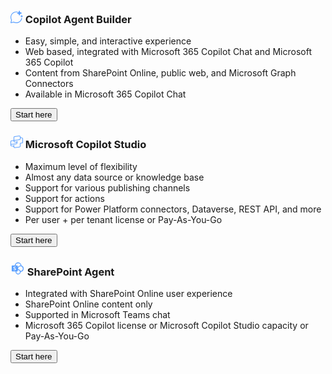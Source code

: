 <div class="lab-branches">
    <div class="lab-branch">
        <div class="lab-branch-detail">
            <h3>
      <svg xmlns="http://www.w3.org/2000/svg" width="20" height="20" viewBox="0 0 20 20" fill="none">
        <path d="M12.9457 5.63353C12.8823 5.55145 12.8135 5.47321 12.7399 5.39932C12.4656 5.12421 12.1308 4.91696 11.7621 4.79412L10.5516 4.40101C10.4583 4.36813 10.3776 4.30713 10.3204 4.22644C10.2632 4.14575 10.2325 4.04932 10.2325 3.95047C10.2325 3.85161 10.2632 3.75519 10.3204 3.67449C10.3776 3.5938 10.4583 3.5328 10.5516 3.49991L11.7621 3.10681C12.1256 2.98139 12.4552 2.77364 12.7251 2.49981C12.9875 2.23349 13.1865 1.91168 13.3075 1.55831L13.3176 1.52836L13.7109 0.318827C13.7439 0.2256 13.8049 0.144867 13.8856 0.0877733C13.9664 0.0306667 14.0629 0 14.1619 0C14.2608 0 14.3572 0.0306667 14.438 0.0877733C14.5188 0.144867 14.5799 0.2256 14.6128 0.318827L15.0061 1.52836C15.1285 1.89608 15.3349 2.23023 15.6092 2.50424C15.8833 2.77825 16.2177 2.98457 16.5857 3.10681L17.7963 3.49991L17.8205 3.50596C17.9137 3.53885 17.9945 3.59984 18.0517 3.68053C18.1088 3.76124 18.1396 3.85765 18.1396 3.95651C18.1396 4.05537 18.1088 4.15179 18.0517 4.23248C17.9945 4.31319 17.9137 4.37417 17.8205 4.40707L16.61 4.80016C16.242 4.9224 15.9076 5.12873 15.6333 5.40273C15.3592 5.67675 15.1527 6.01089 15.0304 6.37861L14.6369 7.58816C14.6333 7.59821 14.6295 7.60812 14.6253 7.61787C14.5907 7.69852 14.5343 7.76827 14.4623 7.81921C14.3815 7.87631 14.2849 7.90697 14.186 7.90697C14.0871 7.90697 13.9907 7.87631 13.9099 7.81921C13.8291 7.76211 13.768 7.68139 13.7352 7.58816L13.3417 6.37861C13.2528 6.10885 13.1187 5.857 12.9457 5.63353ZM19.8183 8.82964L19.1775 8.62153C18.9827 8.55681 18.8056 8.44759 18.6604 8.30252C18.5152 8.15745 18.4059 7.98056 18.3412 7.78588L18.1329 7.14553C18.1155 7.09617 18.0831 7.05344 18.0404 7.02321C17.9976 6.99297 17.9465 6.97675 17.8941 6.97675C17.8417 6.97675 17.7907 6.99297 17.748 7.02321C17.7052 7.05344 17.6729 7.09617 17.6555 7.14553L17.4472 7.78588C17.3837 7.97919 17.2764 8.15521 17.1335 8.30017C16.9907 8.44513 16.8161 8.55512 16.6237 8.62153L15.9829 8.82964C15.9335 8.84705 15.8907 8.87935 15.8604 8.92207C15.8301 8.96479 15.814 9.01583 15.814 9.06817C15.814 9.12051 15.8301 9.17155 15.8604 9.21427C15.8907 9.25699 15.9335 9.28928 15.9829 9.30669L16.6237 9.5148C16.6941 9.53827 16.7623 9.56755 16.8273 9.60224L16.8287 9.60929C16.9431 9.67036 17.0481 9.74813 17.1404 9.8404C17.2859 9.98575 17.3952 10.163 17.4599 10.3581L17.6683 10.9987C17.6857 11.048 17.718 11.0907 17.7608 11.1209C17.8035 11.1512 17.8545 11.1675 17.9069 11.1675C17.9592 11.1675 18.0103 11.1512 18.0531 11.1209C18.0905 11.0944 18.12 11.0583 18.1384 11.0165V11.0124C18.1411 11.0064 18.1435 11.0003 18.1457 10.994L18.354 10.3537C18.4187 10.159 18.528 9.98208 18.6732 9.83701C18.8184 9.69195 18.9955 9.58272 19.1903 9.51801L19.8311 9.30989C19.8805 9.29249 19.9232 9.26019 19.9535 9.21747C19.9837 9.17475 20 9.12371 20 9.07136C20 9.01903 19.9837 8.96799 19.9535 8.92527C19.9232 8.88255 19.8805 8.85025 19.8311 8.83284L19.8183 8.82964ZM9.30232 1.39535C10.2764 1.39535 11.2155 1.54505 12.0977 1.82272C12.0856 1.83559 12.0731 1.84824 12.0603 1.86068C11.892 2.03196 11.6868 2.16243 11.4603 2.24207L10.2957 2.61816C9.97013 2.57853 9.63867 2.55813 9.30232 2.55813C4.80699 2.55813 1.16279 6.20233 1.16279 10.6977C1.16279 12.1804 1.55873 13.5689 2.25025 14.7651C2.32903 14.9013 2.34919 15.0637 2.30615 15.2151L1.32177 18.6767L4.78253 17.6925C4.93397 17.6495 5.09641 17.6696 5.23269 17.7485C6.42939 18.4408 7.81868 18.8372 9.30232 18.8372C13.3677 18.8372 16.7371 15.8567 17.3443 11.9616C17.4523 12.0179 17.5687 12.0573 17.6892 12.0784C17.862 12.1084 18.0393 12.0997 18.2084 12.0531C18.3209 12.022 18.4279 11.9745 18.526 11.9125C17.9308 16.476 14.0281 20 9.30232 20C7.69784 20 6.18675 19.5933 4.86813 18.8771L1.03763 19.9664C0.42428 20.1408 -0.142333 19.5741 0.03208 18.9608L1.12163 15.1295C0.406187 13.8113 0 12.3012 0 10.6977C0 5.56015 4.16479 1.39535 9.30232 1.39535Z" fill="#599FFF"></svg>
      Copilot Agent Builder
    </h3>
        </div>      
        <div class="lab-branch-detail body">
            <ul>
                <li>Easy, simple, and interactive experience</li>
                <li>Web based, integrated with Microsoft 365 Copilot Chat and Microsoft 365 Copilot</li>
                <li>Content from SharePoint Online, public web, and Microsoft Graph Connectors</li>
                <li>Available in Microsoft 365 Copilot Chat</li>
            <ul>
        </div>
        <div class="lab-branch-detail button">
            <a href="./agent-builder"><button class="github-button">Start here</button></a>
        </div>
    </div>
    <div class="lab-branch">
        <div class="lab-branch-detail">
            <h3>
             <svg xmlns="http://www.w3.org/2000/svg" width="20" height="20" viewBox="0 0 20 20" fill="none">
        <path fill-rule="evenodd" clip-rule="evenodd" d="M15.9996 2.15641V1.85844C15.9996 0.80035 15.0679 -0.0157094 14.019 0.123699L6.52187 1.12017C5.65214 1.23577 5.00244 1.97753 5.00244 2.85491V7.29306L1.49715 7.80037C0.636441 7.92493 -0.00219722 8.66265 -0.00219721 9.53232L-0.00244141 15.3867L-0.00219726 15.4161L-0.00219725 15.4677H-0.000591107C0.038421 16.32 0.690036 17.0255 1.54544 17.1249L4.40985 17.458C4.74849 17.4974 5.00391 17.7842 5.00391 18.1251H5.01045C5.10341 19.1042 5.99835 19.829 6.99454 19.6899L14.4881 18.6434C15.3527 18.5226 15.9961 17.7832 15.9961 16.9102V13.3276C15.9961 12.948 16.2798 12.6282 16.6567 12.583L18.4517 12.3676C19.3312 12.262 19.9932 11.5159 19.9932 10.63V4.87651C19.9932 4.01056 19.3599 3.27483 18.5036 3.14599L16.6061 2.86049C16.2577 2.80807 15.9996 2.50873 15.9996 2.15641ZM6.52186 7.0186L12.6781 6.20033L12.749 6.18877L12.7493 6.19086L14.3484 5.97831C14.7212 5.92877 14.9996 5.61087 14.9996 5.23485V1.85844C14.9996 1.40497 14.6003 1.05523 14.1508 1.11498L6.65363 2.11145C6.28088 2.16099 6.00244 2.47889 6.00244 2.85491V7.14834L6.08106 7.13696C6.21942 7.07954 6.36716 7.03916 6.52186 7.0186ZM14.4802 6.96959L12.8245 7.18966L12.4752 7.24664L12.4749 7.24461L10.0087 7.58216V7.57895L9.60027 7.63806L9.1197 7.70384L9.1202 7.70754L6.37563 8.10475C6.15068 8.23556 6.00244 8.47898 6.00244 8.75334V8.82132C6.00244 9.19963 6.28419 9.51872 6.65959 9.56555L9.53217 9.92395C9.69934 9.94481 9.85823 9.98975 10.0055 10.055L10.0055 8.59192L11.0087 8.45461V11.6983C11.0087 12.568 10.3701 13.3057 9.50938 13.4303L8.04609 13.642L8.04529 13.6366L1.64037 14.5691C1.2715 14.6225 0.997803 14.9387 0.997803 15.3114V15.4059C1.00724 15.7781 1.28918 16.0884 1.66094 16.1316L4.52534 16.4647C4.69381 16.4843 4.854 16.5285 5.0025 16.5934V16.5038H5.00391V15.0911L6.00391 14.9451V18.0032C6.03018 18.4357 6.42062 18.7603 6.85623 18.6995L14.3498 17.653C14.7204 17.6012 14.9961 17.2843 14.9961 16.9102V13.3276C14.9961 12.4418 15.658 11.6956 16.5376 11.5901L18.3325 11.3747C18.7095 11.3295 18.9932 11.0097 18.9932 10.63V4.87651C18.9932 4.50539 18.7218 4.19007 18.3548 4.13486L16.4573 3.84936C16.2956 3.82504 16.1421 3.77861 15.9996 3.71343V5.23485C15.9996 6.11223 15.3499 6.85399 14.4802 6.96959ZM1.64038 8.79006L5.00244 8.30348V8.89686H5.00405C5.0403 9.7462 5.68496 10.4517 6.53578 10.5579L9.40837 10.9163C9.7495 10.9588 10.0055 11.2488 10.0055 11.5926H10.0087V11.6983C10.0087 12.071 9.73501 12.3872 9.36614 12.4406L1.49714 13.5794C1.32009 13.6051 1.15243 13.6566 0.997803 13.73V9.53232C0.997803 9.15961 1.2715 8.84344 1.64038 8.79006Z" fill="#599FFF"></svg> Microsoft Copilot Studio
            </h3>
        </div>      
        <div class="lab-branch-detail body">
            <ul>
                <li>Maximum level of flexibility</li>
                <li>Almost any data source or knowledge base</li>
                <li>Support for various publishing channels</li>
                <li>Support for actions</li>
                <li>Support for Power Platform connectors, Dataverse, REST API, and more</li>
                <li>Per user + per tenant license or Pay-As-You-Go</li>
            <ul>
        </div>
        <div class="lab-branch-detail button">
            <!-- <a href="#"><button class="github-button">Coming soon ...</button></a> -->
            <a href="./copilot-studio"><button class="github-button">Start here</button></a>
        </div>
    </div>
    <div class="lab-branch">
        <div class="lab-branch-detail">
            <h3>
                <svg xmlns="http://www.w3.org/2000/svg" width="23" height="23" viewBox="0 0 24 24" fill="none"><path fill="#599FFF" d="M2.9 17h5.59a4.29 4.29 0 1 0 8.51.71A5.36 5.36 0 0 0 18.41 7.3 5.71 5.71 0 0 0 7.04 7H2.9c-.5 0-.9.4-.9.9v8.2c0 .5.4.9.9.9Zm6.96.71c0-.24.03-.48.09-.71h1.16a.9.9 0 0 0 .89-.9v-1.15a2.86 2.86 0 1 1-2.14 2.76ZM16.64 7A5.35 5.35 0 0 0 12 9.68V7.9a.9.9 0 0 0-.9-.89H8.5a4.29 4.29 0 0 1 8.45 0h-.3Zm.12 9.28a4.29 4.29 0 0 0-3.9-2.85 3.93 3.93 0 1 1 3.9 2.85ZM5.08 11.37a1.44 1.44 0 0 1-.17-.73c-.01-.34.1-.67.32-.93.23-.27.53-.46.86-.56a4.47 4.47 0 0 1 2.73.03v1.1a2.42 2.42 0 0 0-.7-.3 3.4 3.4 0 0 0-.82-.1c-.3 0-.58.06-.84.19a.55.55 0 0 0-.34.5c0 .14.05.27.14.36.11.12.24.2.38.27a12.4 12.4 0 0 0 .82.36c.31.12.62.27.9.45.22.13.4.31.54.53.13.25.2.53.19.81.01.35-.1.7-.3.98-.22.25-.5.44-.82.54-.37.12-.76.18-1.15.17-.35 0-.7-.03-1.05-.09a3.6 3.6 0 0 1-.85-.24v-1.16a3.35 3.35 0 0 0 1.8.56c.3.02.6-.04.87-.18a.58.58 0 0 0 .29-.51.55.55 0 0 0-.17-.4 1.64 1.64 0 0 0-.44-.3c-.2-.1-.47-.23-.84-.38-.3-.12-.58-.27-.85-.45a1.6 1.6 0 0 1-.5-.52Z"/></svg> SharePoint Agent
            </h3>
        </div>      
        <div class="lab-branch-detail body">
            <ul>
                <li>Integrated with SharePoint Online user experience</li>
                <li>SharePoint Online content only</li>
                <li>Supported in Microsoft Teams chat</li>
                <li>Microsoft 365 Copilot license or Microsoft Copilot Studio capacity or Pay-As-You-Go</li>
            <ul>
        </div>
        <div class="lab-branch-detail button">
            <!-- <a href="#"><button class="github-button">Coming soon ...</button></a> -->
            <a href="./sharepoint-agents"><button class="github-button">Start here</button></a>
        </div>
    </div>
</div>
